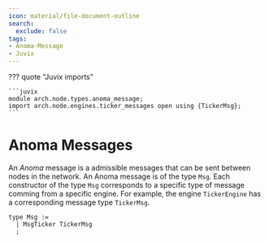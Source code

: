 ```yaml
---
icon: material/file-document-outline
search:
  exclude: false
tags:
- Anoma-Message
- Juvix
---
```


??? quote "Juvix imports"

    ```juvix
    module arch.node.types.anoma_message;
    import arch.node.engines.ticker_messages open using {TickerMsg};
    ```

# Anoma Messages

An _Anoma_ message is a admissible messages
that can be sent between nodes in the network.
An Anoma message is of the type `Msg`.
Each constructor of the type `Msg`
corresponds to a specific type of message comming from a specific engine.
For example, the engine `TickerEngine`
has a corresponding message type `TickerMsg`.

```juvix
type Msg :=
  | MsgTicker TickerMsg
  ;
```
